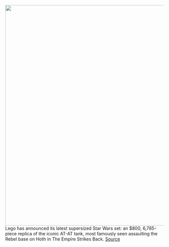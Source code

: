 <img src='https://cdn.vox-cdn.com/thumbor/0jyxYOp3s8-Hc8TPwJG6qoQHlms=/0x0:4035x2691/1200x800/filters:focal(1696x1024:2340x1668)/cdn.vox-cdn.com/uploads/chorus_image/image/70117220/lego_ucs_at_at_20.0.jpg' width='700px' /><br/>
Lego has announced its latest supersized Star Wars set: an $800, 6,785-piece replica of the iconic AT-AT tank, most famously seen assaulting the Rebel base on Hoth in The Empire Strikes Back.
<a href='https://www.theverge.com/22772264/lego-star-wars-at-at-ultimate-collectors-edition-ucs-price-release-date-bricks'> Source <a/>